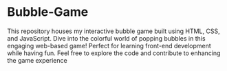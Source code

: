 # Bubble-Game
This repository houses my interactive bubble game built using HTML, CSS, and JavaScript. Dive into the colorful world of popping bubbles in this engaging web-based game! Perfect for learning front-end development while having fun. Feel free to explore the code and contribute to enhancing the game experience
